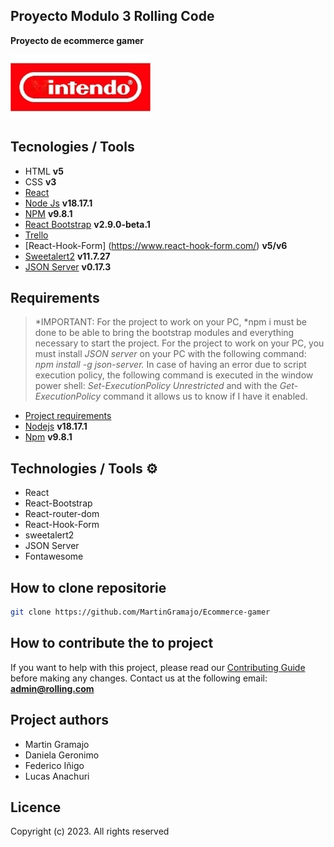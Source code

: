 ## Proyecto Modulo 3 Rolling Code

**Proyecto de ecommerce gamer**

<img src="./src/assets/logo.png">

## Tecnologies / Tools

- HTML **v5**
- CSS **v3**
- [React](https://es.react.dev/)
- [Node Js](https://nodejs.org/es) **v18.17.1**
- [NPM](https://www.npmjs.com/) **v9.8.1**
- [React Bootstrap](https://react-bootstrap.github.io/) **v2.9.0-beta.1**
- [Trello](https://trello.com/b/4h4qvy8X/grupo-4-rcs)
- [React-Hook-Form] (https://www.react-hook-form.com/) **v5/v6**
- [Sweetalert2](https://sweetalert2.github.io/) **v11.7.27**
- [JSON Server](https://www.npmjs.com/package/json-server) **v0.17.3**

## Requirements

> *IMPORTANT: For the project to work on your PC, *npm i must be done to be able to bring the bootstrap modules and everything necessary to start the project.
> For the project to work on your PC, you must install _JSON server_ on your PC with the following command: _npm install -g json-server._
> In case of having an error due to script execution policy, the following command is executed in the window power shell: _Set-ExecutionPolicy Unrestricted_ and with the _Get-ExecutionPolicy_ command it allows us to know if I have it enabled.

- [Project requirements](https://drive.google.com/file/d/10pFRMiGUFXSEBanlQbjBNYhrjtpnz66e/view)
- [Nodejs](https://nodejs.org/en/) **v18.17.1**
- [Npm](https://www.npmjs.com/) **v9.8.1**

## Technologies / Tools ⚙

- React
- React-Bootstrap
- React-router-dom
- React-Hook-Form
- sweetalert2
- JSON Server
- Fontawesome

## How to clone repositorie

```bash
git clone https://github.com/MartinGramajo/Ecommerce-gamer
```

## How to contribute the to project

If you want to help with this project, please read our [Contributing Guide](CONTRIBUTING.md) before making any changes. Contact us at the following email: **admin@rolling.com**

## Project authors

- Martin Gramajo
- Daniela Geronimo
- Federico Iñigo
- Lucas Anachuri

## Licence

Copyright (c) 2023. All rights reserved
